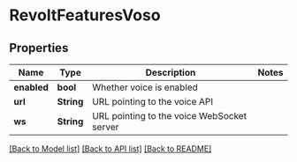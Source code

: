 # RevoltFeaturesVoso

## Properties

Name | Type | Description | Notes
------------ | ------------- | ------------- | -------------
**enabled** | **bool** | Whether voice is enabled | 
**url** | **String** | URL pointing to the voice API | 
**ws** | **String** | URL pointing to the voice WebSocket server | 

[[Back to Model list]](../README.md#documentation-for-models) [[Back to API list]](../README.md#documentation-for-api-endpoints) [[Back to README]](../README.md)


